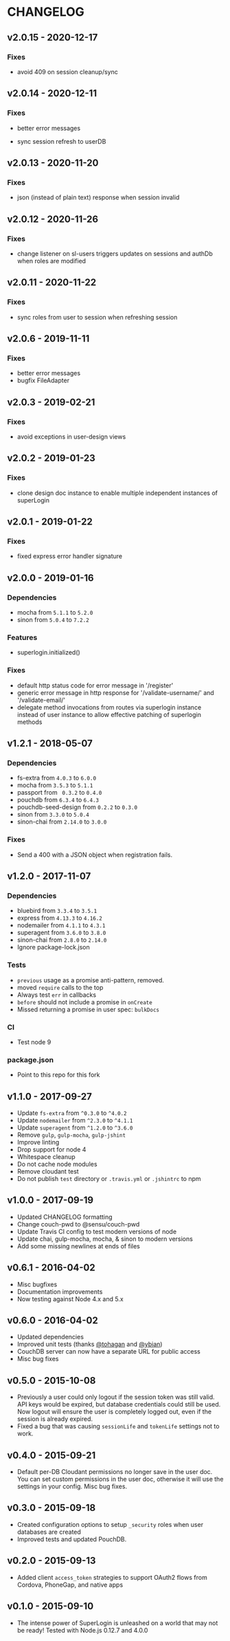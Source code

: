 # CHANGELOG

## v2.0.15 - 2020-12-17

### Fixes
* avoid 409 on session cleanup/sync

## v2.0.14 - 2020-12-11

### Fixes
* better error messages
+ sync session refresh to userDB

## v2.0.13 - 2020-11-20

### Fixes
* json (instead of plain text) response when session invalid 

## v2.0.12 - 2020-11-26

### Fixes
* change listener on sl-users triggers updates on sessions and authDb when roles are modified

## v2.0.11 - 2020-11-22

### Fixes
* sync roles from user to session when refreshing session

## v2.0.6 - 2019-11-11

### Fixes
* better error messages
* bugfix FileAdapter

## v2.0.3 - 2019-02-21

### Fixes
* avoid exceptions in user-design views 

## v2.0.2 - 2019-01-23

### Fixes
* clone design doc instance to enable multiple independent instances of superLogin

## v2.0.1 - 2019-01-22

### Fixes
* fixed express error handler signature

## v2.0.0 - 2019-01-16

### Dependencies
* mocha from `5.1.1` to `5.2.0`
* sinon from `5.0.4` to `7.2.2`

### Features
* superlogin.initialized()


### Fixes
* default http status code for error message in '/register'
* generic error message in http response for '/validate-username/' and '/validate-email/'
* delegate method invocations from routes via superlogin instance instead of user instance to allow effective patching of superlogin methods

## v1.2.1 - 2018-05-07

### Dependencies
* fs-extra from `4.0.3` to `6.0.0`
* mocha from `3.5.3` to `5.1.1`
* passport from ` 0.3.2` to `0.4.0`
* pouchdb from `6.3.4` to `6.4.3`
* pouchdb-seed-design from `0.2.2` to `0.3.0`
* sinon from `3.3.0` to `5.0.4`
* sinon-chai from `2.14.0` to `3.0.0`

### Fixes
* Send a 400 with a JSON object when registration fails.


## v1.2.0 - 2017-11-07

### Dependencies
* bluebird from `3.3.4` to `3.5.1`
* express from `4.13.3` to `4.16.2`
* nodemailer from `4.1.1` to `4.3.1`
* superagent from `3.6.0` to `3.8.0`
* sinon-chai from `2.8.0` to `2.14.0`
* Ignore package-lock.json

### Tests
* `previous` usage as a promise anti-pattern, removed.
* moved `require` calls to the top
* Always test `err` in callbacks
* `before` should not include a promise in `onCreate`
* Missed returning a promise in user spec: `bulkDocs`

### CI
* Test node 9

### package.json
* Point to this repo for this fork

## v1.1.0 - 2017-09-27
* Update `fs-extra` from `^0.3.0` to `^4.0.2`
* Update `nodemailer` from `^2.3.0` to `^4.1.1`
* Update `superagent` from `^1.2.0` to `^3.6.0`
* Remove `gulp`, `gulp-mocha`, `gulp-jshint`
* Improve linting
* Drop support for node 4
* Whitespace cleanup
* Do not cache node modules
* Remove cloudant test
* Do not publish `test` directory or `.travis.yml` or `.jshintrc` to npm

## v1.0.0 - 2017-09-19
* Updated CHANGELOG formatting
* Change couch-pwd to @sensu/couch-pwd
* Update Travis CI config to test modern versions of node
* Update chai, gulp-mocha, mocha, & sinon to modern versions
* Add some missing newlines at ends of files

## v0.6.1 - 2016-04-02
* Misc bugfixes
* Documentation improvements
* Now testing against Node 4.x and 5.x

## v0.6.0 - 2016-04-02
* Updated dependencies
* Improved unit tests (thanks [@tohagan](https://github.com/tohagan) and [@ybian](https://github.com/ybian))
* CouchDB server can now have a separate URL for public access
* Misc bug fixes

## v0.5.0 - 2015-10-08
* Previously a user could only logout if the session token was still valid. API keys would be expired, but database credentials could still be used. Now logout will ensure the user is completely logged out, even if the session is already expired.
* Fixed a bug that was causing `sessionLife` and `tokenLife` settings not to work.

## v0.4.0 - 2015-09-21
* Default per-DB Cloudant permissions no longer save in the user doc. You can set custom permissions in the user doc, otherwise it will use the settings in your config. Misc bug fixes.

## v0.3.0 - 2015-09-18
* Created configuration options to setup `_security` roles when user databases are created
* Improved tests and updated PouchDB.

## v0.2.0 - 2015-09-13
* Added client `access_token` strategies to support OAuth2 flows from Cordova, PhoneGap, and native apps

## v0.1.0 - 2015-09-10
* The intense power of SuperLogin is unleashed on a world that may not be ready! Tested with Node.js 0.12.7 and 4.0.0
